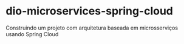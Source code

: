 # dio-microservices-spring-cloud
Construindo um projeto com arquitetura baseada em microsserviços usando Spring Cloud
